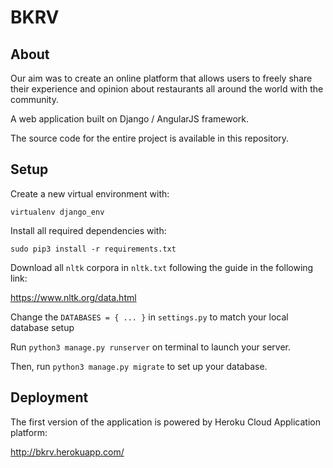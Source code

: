 # BKRV

## About
Our aim was to create an online platform that allows users to freely share their experience and opinion about restaurants all around the world with the community.

A web application built on Django / AngularJS framework.

The source code for the entire project is available in this repository. 

## Setup
Create a new virtual environment with:
```
virtualenv django_env
```
Install all required dependencies with:
```
sudo pip3 install -r requirements.txt
```
Download all ```nltk``` corpora in ```nltk.txt``` following the guide in the following link:

https://www.nltk.org/data.html

Change the `DATABASES = { ... }` in ```settings.py``` to match your local database setup

Run ```python3 manage.py runserver``` on terminal to launch your server.

Then, run ```python3 manage.py migrate``` to set up your database.

## Deployment
The first version of the application is powered by Heroku Cloud Application platform:

http://bkrv.herokuapp.com/
